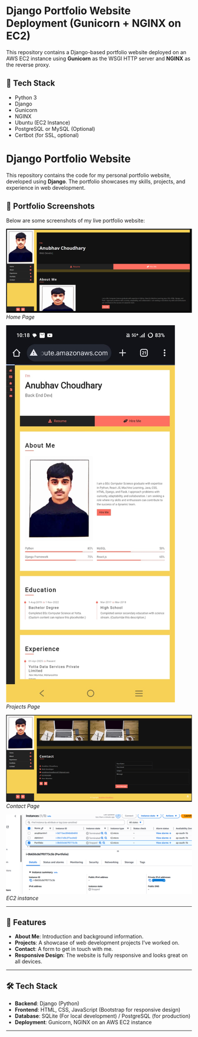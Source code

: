 # Django Portfolio Website Deployment (Gunicorn + NGINX on EC2)

This repository contains a Django-based portfolio website deployed on an AWS EC2 instance using **Gunicorn** as the WSGI HTTP server and **NGINX** as the reverse proxy.

## 🚀 Tech Stack

- Python 3
- Django
- Gunicorn
- NGINX
- Ubuntu (EC2 Instance)
- PostgreSQL or MySQL (Optional)
- Certbot (for SSL, optional)


# Django Portfolio Website

This repository contains the code for my personal portfolio website, developed using **Django**. The portfolio showcases my skills, projects, and experience in web development.

## 📸 Portfolio Screenshots

Below are some screenshots of my live portfolio website:

![Home Page Screenshot](./screenshots/front%20page.png)
*Home Page*

![Phone Page Screenshot](./screenshots/Phone%20SS.jpg)
*Projects Page*

![Contact Page Screenshot](./screenshots/contact.png)
*Contact Page*

![EC2 instance Page Screenshot](./screenshots/instance%20EC2.png)
*EC2 instance*

---

## 🚀 Features

- **About Me**: Introduction and background information.
- **Projects**: A showcase of web development projects I've worked on.
- **Contact**: A form to get in touch with me.
- **Responsive Design**: The website is fully responsive and looks great on all devices.

---

## 🛠️ Tech Stack

- **Backend**: Django (Python)
- **Frontend**: HTML, CSS, JavaScript (Bootstrap for responsive design)
- **Database**: SQLite (For local development) / PostgreSQL (for production)
- **Deployment**: Gunicorn, NGINX on an AWS EC2 instance

---


